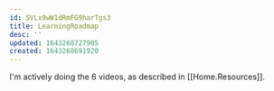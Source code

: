 ```yaml
---
id: SVLx9wW1dRmFG9harTgs3
title: LearningRoadmap
desc: ''
updated: 1643268727905
created: 1643268691920
---
```



I'm actively doing the 6 videos, as described in [[Home.Resources]].
